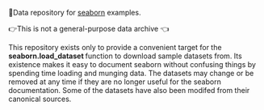 🤌Data repository for <a href="https://seaborn.pydata.org/">seaborn</a> examples.

👉This is not a general-purpose data archive 👈

This repository exists only to provide a convenient target for the <b>seaborn.load_dataset </b>function to download sample datasets from. Its existence makes it easy to document seaborn without confusing things by spending time loading and munging data. The datasets may change or be removed at any time if they are no longer useful for the seaborn documentation. Some of the datasets have also been modifed from their canonical sources.
